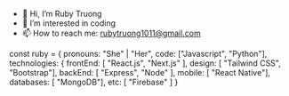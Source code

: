 - 👋 Hi, I’m Ruby Truong
- 👀 I’m interested in coding
- 📫 How to reach me: rubytruong1011@gmail.com

const ruby = {
    pronouns: "She" | "Her",
    code: ["Javascript", "Python"],
    technologies: {
        frontEnd: [ "React.js", "Next.js" ],
        design: [ "Tailwind CSS", "Bootstrap"],
        backEnd: [ "Express", "Node" ],
        mobile: [ "React Native"],
        databases: [ "MongoDB"],
        etc: [ "Firebase" ]
    }


<!---
RubyTruong1011/RubyTruong1011 is a ✨ special ✨ repository because its `README.md` (this file) appears on your GitHub profile.
You can click the Preview link to take a look at your changes.
--->
